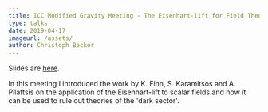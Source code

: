 ```yaml
---
title: ICC Modified Gravity Meeting - The Eisenhart-lift for Field Theories
type: talks
date: 2019-04-17
imageurl: /assets/
author: Christoph Becker
---
```


Slides are [here](/assets/talks_mg_eisenhart.html).

In this meeting I introduced the work by K. Finn, S. Karamitsos and A. Pilaftsis on the application of the Eisenhart-lift to scalar fields and how it can be used to rule out theories of the 'dark sector'.
